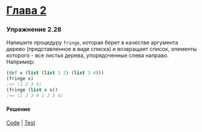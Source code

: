 # [Глава 2](../index.md#Глава-2-Построение-абстракций-с-помощью-данных)

### Упражнение 2.28
Напишите процедуру `fringe`, которая берет в качестве аргумента дерево (представленное в виде списка) и возвращает список, элементы которого - все листья дерева, упорядоченные слева направо. Например:

```clojure
(def x (list (list 1 2) (list 3 4)))
(fringe x)
;=> (1 2 3 4)
(fringe (list x x))
;=> (1 2 3 4 1 2 3 4)
```

#### Решение
[Code](../../src/sicp/chapter02/2_28.clj) | [Test](../../test/sicp/chapter02/2_28_test.clj)
